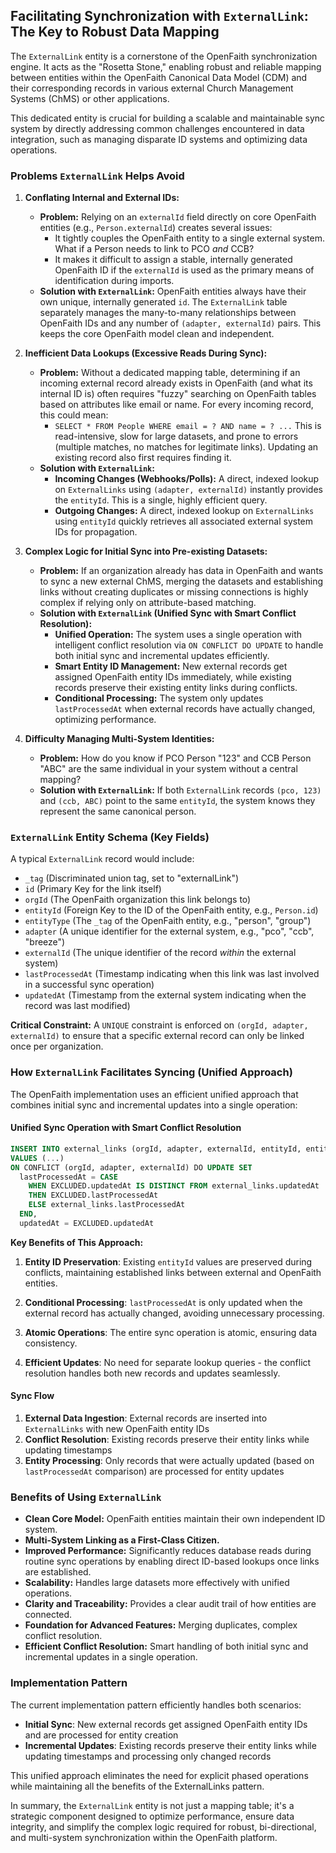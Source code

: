 ## Facilitating Synchronization with `ExternalLink`: The Key to Robust Data Mapping

The `ExternalLink` entity is a cornerstone of the OpenFaith synchronization engine. It acts as the "Rosetta Stone," enabling robust and reliable mapping between entities within the OpenFaith Canonical Data Model (CDM) and their corresponding records in various external Church Management Systems (ChMS) or other applications.

This dedicated entity is crucial for building a scalable and maintainable sync system by directly addressing common challenges encountered in data integration, such as managing disparate ID systems and optimizing data operations.

### Problems `ExternalLink` Helps Avoid

1.  **Conflating Internal and External IDs:**

    - **Problem:** Relying on an `externalId` field directly on core OpenFaith entities (e.g., `Person.externalId`) creates several issues:
      - It tightly couples the OpenFaith entity to a single external system. What if a Person needs to link to PCO _and_ CCB?
      - It makes it difficult to assign a stable, internally generated OpenFaith ID if the `externalId` is used as the primary means of identification during imports.
    - **Solution with `ExternalLink`:** OpenFaith entities always have their own unique, internally generated `id`. The `ExternalLink` table separately manages the many-to-many relationships between OpenFaith IDs and any number of `(adapter, externalId)` pairs. This keeps the core OpenFaith model clean and independent.

2.  **Inefficient Data Lookups (Excessive Reads During Sync):**

    - **Problem:** Without a dedicated mapping table, determining if an incoming external record already exists in OpenFaith (and what its internal ID is) often requires "fuzzy" searching on OpenFaith tables based on attributes like email or name. For every incoming record, this could mean:
      - `SELECT * FROM People WHERE email = ? AND name = ? ...`
        This is read-intensive, slow for large datasets, and prone to errors (multiple matches, no matches for legitimate links). Updating an existing record also first requires finding it.
    - **Solution with `ExternalLink`:**
      - **Incoming Changes (Webhooks/Polls):** A direct, indexed lookup on `ExternalLinks` using `(adapter, externalId)` instantly provides the `entityId`. This is a single, highly efficient query.
      - **Outgoing Changes:** A direct, indexed lookup on `ExternalLinks` using `entityId` quickly retrieves all associated external system IDs for propagation.

3.  **Complex Logic for Initial Sync into Pre-existing Datasets:**

    - **Problem:** If an organization already has data in OpenFaith and wants to sync a new external ChMS, merging the datasets and establishing links without creating duplicates or missing connections is highly complex if relying only on attribute-based matching.
    - **Solution with `ExternalLink` (Unified Sync with Smart Conflict Resolution):**
      - **Unified Operation:** The system uses a single operation with intelligent conflict resolution via `ON CONFLICT DO UPDATE` to handle both initial sync and incremental updates efficiently.
      - **Smart Entity ID Management:** New external records get assigned OpenFaith entity IDs immediately, while existing records preserve their existing entity links during conflicts.
      - **Conditional Processing:** The system only updates `lastProcessedAt` when external records have actually changed, optimizing performance.

4.  **Difficulty Managing Multi-System Identities:**
    - **Problem:** How do you know if PCO Person "123" and CCB Person "ABC" are the same individual in your system without a central mapping?
    - **Solution with `ExternalLink`:** If both `ExternalLink` records `(pco, 123)` and `(ccb, ABC)` point to the same `entityId`, the system knows they represent the same canonical person.

### `ExternalLink` Entity Schema (Key Fields)

A typical `ExternalLink` record would include:

- `_tag` (Discriminated union tag, set to "externalLink")
- `id` (Primary Key for the link itself)
- `orgId` (The OpenFaith organization this link belongs to)
- `entityId` (Foreign Key to the ID of the OpenFaith entity, e.g., `Person.id`)
- `entityType` (The `_tag` of the OpenFaith entity, e.g., "person", "group")
- `adapter` (A unique identifier for the external system, e.g., "pco", "ccb", "breeze")
- `externalId` (The unique identifier of the record _within_ the external system)
- `lastProcessedAt` (Timestamp indicating when this link was last involved in a successful sync operation)
- `updatedAt` (Timestamp from the external system indicating when the record was last modified)

**Critical Constraint:** A `UNIQUE` constraint is enforced on `(orgId, adapter, externalId)` to ensure that a specific external record can only be linked once per organization.

### How `ExternalLink` Facilitates Syncing (Unified Approach)

The OpenFaith implementation uses an efficient unified approach that combines initial sync and incremental updates into a single operation:

#### **Unified Sync Operation with Smart Conflict Resolution**

```sql
INSERT INTO external_links (orgId, adapter, externalId, entityId, entityType, ...)
VALUES (...)
ON CONFLICT (orgId, adapter, externalId) DO UPDATE SET
  lastProcessedAt = CASE
    WHEN EXCLUDED.updatedAt IS DISTINCT FROM external_links.updatedAt
    THEN EXCLUDED.lastProcessedAt
    ELSE external_links.lastProcessedAt
  END,
  updatedAt = EXCLUDED.updatedAt
```

**Key Benefits of This Approach:**

1. **Entity ID Preservation**: Existing `entityId` values are preserved during conflicts, maintaining established links between external and OpenFaith entities.

2. **Conditional Processing**: `lastProcessedAt` is only updated when the external record has actually changed, avoiding unnecessary processing.

3. **Atomic Operations**: The entire sync operation is atomic, ensuring data consistency.

4. **Efficient Updates**: No need for separate lookup queries - the conflict resolution handles both new records and updates seamlessly.

#### **Sync Flow**

1. **External Data Ingestion**: External records are inserted into `ExternalLinks` with new OpenFaith entity IDs
2. **Conflict Resolution**: Existing records preserve their entity links while updating timestamps
3. **Entity Processing**: Only records that were actually updated (based on `lastProcessedAt` comparison) are processed for entity updates

### Benefits of Using `ExternalLink`

- **Clean Core Model:** OpenFaith entities maintain their own independent ID system.
- **Multi-System Linking as a First-Class Citizen.**
- **Improved Performance:** Significantly reduces database reads during routine sync operations by enabling direct ID-based lookups once links are established.
- **Scalability:** Handles large datasets more effectively with unified operations.
- **Clarity and Traceability:** Provides a clear audit trail of how entities are connected.
- **Foundation for Advanced Features:** Merging duplicates, complex conflict resolution.
- **Efficient Conflict Resolution:** Smart handling of both initial sync and incremental updates in a single operation.

### Implementation Pattern

The current implementation pattern efficiently handles both scenarios:

- **Initial Sync**: New external records get assigned OpenFaith entity IDs and are processed for entity creation
- **Incremental Updates**: Existing records preserve their entity links while updating timestamps and processing only changed records

This unified approach eliminates the need for explicit phased operations while maintaining all the benefits of the ExternalLinks pattern.

In summary, the `ExternalLink` entity is not just a mapping table; it's a strategic component designed to optimize performance, ensure data integrity, and simplify the complex logic required for robust, bi-directional, and multi-system synchronization within the OpenFaith platform.
